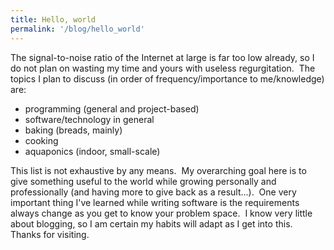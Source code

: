 ```yaml
---
title: Hello, world
permalink: '/blog/hello_world'
---
```

The signal-to-noise ratio of the Internet at large is far too low already, so I do not plan on wasting my time and yours with useless regurgitation.  The topics I plan to discuss (in order of frequency/importance to me/knowledge) are:  

*   programming (general and project-based)
*   software/technology in general
*   baking (breads, mainly)
*   cooking
*   aquaponics (indoor, small-scale)
  
This list is not exhaustive by any means.  My overarching goal here is to give something useful to the world while growing personally and professionally (and having more to give back as a result...).  One very important thing I've learned while writing software is the requirements always change as you get to know your problem space.  I know very little about blogging, so I am certain my habits will adapt as I get into this.  Thanks for visiting.
